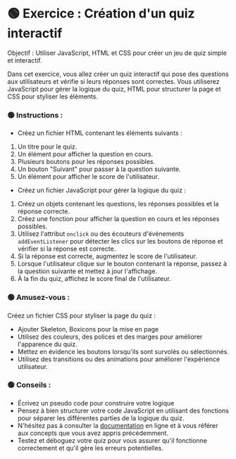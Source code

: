 # 🟢 Exercice : Création d'un quiz interactif
Objectif : Utiliser JavaScript, HTML et CSS pour créer un jeu de quiz simple et interactif.

Dans cet exercice, vous allez créer un quiz interactif qui pose des questions aux utilisateurs et vérifie si leurs réponses sont correctes. Vous utiliserez JavaScript pour gérer la logique du quiz, HTML pour structurer la page et CSS pour styliser les éléments.

### 🟢 Instructions :
- Créez un fichier HTML contenant les éléments suivants :

1. Un titre pour le quiz.
2. Un élément pour afficher la question en cours.
3. Plusieurs boutons pour les réponses possibles.
4. Un bouton "Suivant" pour passer à la question suivante.
5. Un élément pour afficher le score de l'utilisateur.

- Créez un fichier JavaScript pour gérer la logique du quiz :

1. Créez un objets contenant les questions, les réponses possibles et la réponse correcte.
2. Créez une fonction pour afficher la question en cours et les réponses possibles.
3. Utilisez l'attribut `onclick` ou des écouteurs d'événements `addEventListener` pour détecter les clics sur les boutons de réponse et vérifier si la réponse est correcte.
4. Si la réponse est correcte, augmentez le score de l'utilisateur.
5. Lorsque l'utilisateur clique sur le bouton contenant la réponse, passez à la question suivante et mettez à jour l'affichage.
6. À la fin du quiz, affichez le score final de l'utilisateur.

### 🟢 Amusez-vous :
Créez un fichier CSS pour styliser la page du quiz :

- Ajouter Skeleton, Boxicons pour la mise en page 
- Utilisez des couleurs, des polices et des marges pour améliorer l'apparence du quiz.
- Mettez en évidence les boutons lorsqu'ils sont survolés ou sélectionnés.
- Utilisez des transitions ou des animations pour améliorer l'expérience utilisateur.

### 🟢 Conseils :
- Écrivez un pseudo code pour construire votre logique
- Pensez à bien structurer votre code JavaScript en utilisant des fonctions pour séparer les différentes parties de la logique du quiz.
- N'hésitez pas à consulter la [documentation](https://developer.mozilla.org/fr/docs/Web/JavaScript) en ligne et à vous référer aux concepts que vous avez appris précédemment.
- Testez et déboguez votre quiz pour vous assurer qu'il fonctionne correctement et qu'il gère les erreurs potentielles.